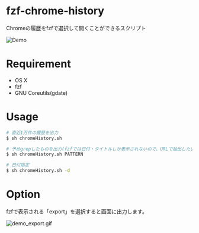 # fzf-chrome-history

Chromeの履歴をfzfで選択して開くことができるスクリプト

![Demo](https://user-images.githubusercontent.com/17779386/56350061-dc7bc180-6204-11e9-84cc-11f0cf919426.gif)

# Requirement

- OS X
- fzf
- GNU Coreutils(gdate)

# Usage

```sh
# 直近1万件の履歴を出力
$ sh chromeHistory.sh

# 予めgrepしたものを出力(fzfでは日付・タイトルしか表示されないので、URLで抽出したい人用)
$ sh chromeHistory.sh PATTERN

# 日付指定
$ sh chromeHistory.sh -d
```

# Option

fzfで表示される「export」を選択すると画面に出力します。

![demo_export.gif](https://user-images.githubusercontent.com/17779386/56843356-6a793b80-68da-11e9-84fa-d0d24e63f92f.gif)
